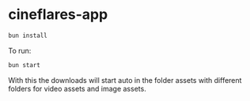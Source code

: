 # cineflares-app

```bash
bun install
```

To run:

```bash
bun start
```
With this the downloads will start auto in the folder assets with different folders for video assets and image assets.
